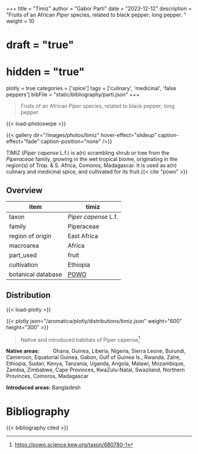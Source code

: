 +++
title = "Timiz"
author = "Gabor Parti"
date = "2023-12-12"
description = "Fruits of an African *Piper* species, related to black pepper; long pepper. "
weight = 10
# draft = "true"
# hidden = "true"
plotly = true
categories = ['spice']
tags = ['culinary', 'medicinal', 'false peppers']
bibFile = "static/bibliography/parti.json"
+++

>Fruits of an African *Piper* species, related to black pepper; long pepper.  [<i class="fab fa-wikipedia-w"></i>](https://en.wikipedia.org/wiki/Piper_capense)

{{< load-photoswipe >}}

{{< gallery dir="/images/photos/timiz" hover-effect="slideup" caption-effect="fade" caption-position="none" />}}

<center>



</center>

TIMIZ (*Piper capense* L.f.) is a(n) scrambling shrub or tree from the *Piperaceae* family, growing in the wet tropical biome, originating in the region(s) of Trop. & S. Africa, Comoros, Madagascar. It is used as a(n) culinary and medicinal spice, and cultivated for its fruit.{{< cite "powo" >}}

## Overview

|       item       |                       timiz                       |
|------------------|---------------------------------------------------|
|       taxon      |                *Piper capense* L.f.               |
|      family      |                     Piperaceae                    |
| region of origin |                    East Africa                    |
|     macroarea    |                       Africa                      |
|     part_used    |                       fruit                       |
|    cultivation   |                      Ethiopia                     |
|botanical database|[POWO](https://powo.science.kew.org/taxon/680780-1)|



## Distribution

{{< load-plotly >}}

{{< plotly json="/aromatica/plotly/distributions/timiz.json" weight="600" height="300" >}}

>Native and introduced habitats of Piper capense[^powo]

[^powo]: https://powo.science.kew.org/taxon/680780-1

<p style="text-align:left;">

**Native areas:** &ensp; &ensp; &ensp; Ghana, Guinea, Liberia, Nigeria, Sierra Leone, Burundi, Cameroon, Equatorial Guinea, Gabon, Gulf of Guinea Is., Rwanda, Zaïre, Ethiopia, Sudan, Kenya, Tanzania, Uganda, Angola, Malawi, Mozambique, Zambia, Zimbabwe, Cape Provinces, KwaZulu-Natal, Swaziland, Northern Provinces, Comoros, Madagascar

**Introduced areas:** Bangladesh

</p>



# Bibliography

{{< bibliography cited >}}

